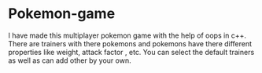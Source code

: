 # Pokemon-game
I have made this multiplayer pokemon game with the help of oops in c++. 
There are trainers with there pokemons and pokemons have there different properties like weight, attack factor , etc.
You can select the default trainers as well as can add other by your own.
